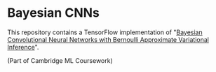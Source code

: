# Bayesian CNNs
This repository contains a TensorFlow implementation of "[Bayesian Convolutional Neural Networks with Bernoulli Approximate Variational Inference](https://arxiv.org/abs/1506.02158)".

(Part of Cambridge ML Coursework)
